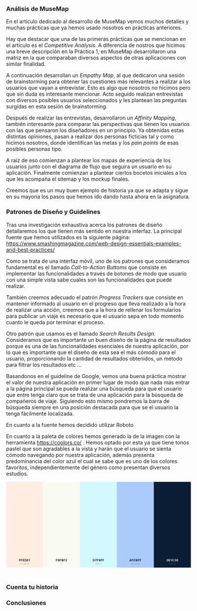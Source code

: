 ### Análisis de MuseMap
  
En el artículo dedicado al desarrollo de MuseMap vemos muchos detalles y muchas prácticas que ya hemos usado nosotros en prácticas anteriores.  

Hay que destacar que una de las primeras prácticas que se mencionan en el artículo es el *Competitive Analysis*. A diferencia de nostros que hicimos una breve descripción en la Práctica 1, en MuseMap desarrollaron una matriz en la que comparaban diversos aspectos de otras aplicaciones con similar finalidad.

A continuación desarrollan un *Empathy Map*, al que dedicaron una sesión de brainstorming para obtener las cuestiones más relevantes a realizar a los usuarios que vayan a entrevistar. Esto es algo que nosotros no hicimos pero que sin duda es interesante mencionar. Acto seguido realizan entrevistas con diversos posibles usuarios seleccionados y les plantean las preguntas surgidas en esta sesión de brainstorming.

Después de realizar las entrevistas, desarrollaron un *Affinity Mapping*, también interesante para comparar las perspectivas que tienen los usuarios con las que pensaron los diseñadores en un principio. Ya obtenidas estas distintas opiniones, pasan a realizar dos personas ficticias tal y como hicimos nosotros, donde identifican las metas y los *pain points* de esas posibles personas tipo.

A raíz de eso comienzan a plantear los mapas de experiencia de los usuarios junto con el diagrama de flujo que seguira un usuario en su aplicación. Finalmente comienzan a plantear ciertos bocetos iniciales a los que les acompaña el sitemap y los mockup finales.

Creemos que es un muy buen ejemplo de historia ya que se adapta y sigue en su mayoría los pasos que hemos ido dando hasta ahora en la asignatura.

### Patrones de Diseño y Guidelines

Tras una investigación exhaustiva acerca los patrones de diseño detallaremos los que tienen más sentido en nuestra interfaz. La principal fuente que hemos utilizados es la siguiente página: https://www.smashingmagazine.com/web-design-essentials-examples-and-best-practices/

Como se trata de una interfaz móvil, uno de los patrones que consideramos fundamental es el llamado *Call-to-Action Buttoms* que consiste en implementar las funcionalidades a través de botones de modo que usuario con una simple vista sabe cuales son las funcionalidades que puede realizar.

También creemos adecuado el patrón *Progress Trackers* que consiste en mantener informado al usuario en el progreso que lleva realizado a la hora de realizar una acción, creemos que a la hora de rellenar los formularios para publicar un viaje es necesario que el usuario sepa en todo momento cuanto le queda por terminar el proceso.

Otro patrón que usamos es el llamado *Search Results Design*. Consideramos que es importante un buen diseño de la página de resultados porque es una de las funcionalidades esenciales de nuestra aplicación, por lo que es importante que el diseño de esta sea el más cómodo para el usuario, proporcionando la cantidad de resultados obtenidos, un método para filtrar los resultados etc ... 

Basandonos en el guideline de Google, vemos una buena práctica mostrar el valor de nuestra aplicación en primer lugar de modo que nada más entrar a la página principal se pueda realizar una búsqueda para que el usuario que entre tenga claro que se trata de una aplicación para la búsqueda de compañeros de viaje. Siguiendo esto mismo pondremos la barra de búsqueda siempre en una posición destacada para que se el usuario la tenga fácilmente localizada. 

En cuanto a la fuente hemos decidido utilizar Roboto

En cuanto a la paleta de colores hemos generado la de la imagen con la herramienta https://coolors.co/ . Hemos optado por esta ya que tiene tonos pastel que son agradables a la vista y harán que el usuario se sienta cómodo navegando por nuestra aplicación, además presenta predominancia del color azul el cual se sabe que es uno de los colores favoritos, independientemente del género como presentan diversos estudios.

![Paleta de colores](img/paletacolores.png)  
<br>


### Cuenta tu historia

### Conclusiones
